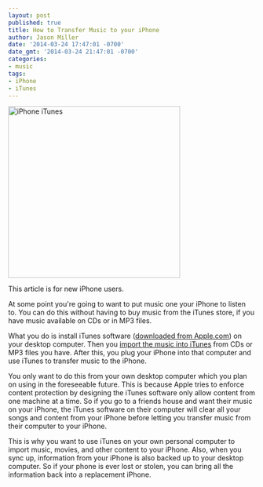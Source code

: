 ```yaml
---
layout: post
published: true
title: How to Transfer Music to your iPhone
author: Jason Miller
date: '2014-03-24 17:47:01 -0700'
date_gmt: '2014-03-24 21:47:01 -0700'
categories:
- music
tags:
- iPhone
- iTunes
---
```


<img src="{{site.assets.url_prefix}}/images/posts/iphone-itunes.png" width="350" alt="iPhone iTunes" title="iPhone iTunes">

This article is for new iPhone users.

At some point you're going to want to put music one your iPhone to listen to.
You can do this without having to buy music from the iTunes store, if you have
music available on CDs or in MP3 files.

What you do is install iTunes software ([downloaded from
Apple.com](https://www.apple.com/itunes/download/)) on your desktop computer.
Then you [import the music into iTunes](http://support.apple.com/kb/ht1473) from
CDs or MP3 files you have. After this, you plug your iPhone into that computer
and use iTunes to transfer music to the iPhone.

You only want to do this from your own desktop computer which you plan on using
in the foreseeable future. This is because Apple tries to enforce content
protection by designing the iTunes software only allow content from one machine
at a time. So if you go to a friends house and want their music on your iPhone,
the iTunes software on their computer will clear all your songs and content from
your iPhone before letting you transfer music from their computer to your
iPhone.

This is why you want to use iTunes on your own personal computer to import
music, movies, and other content to your iPhone. Also, when you sync up,
information from your iPhone is also backed up to your desktop computer. So if
your phone is ever lost or stolen, you can bring all the information back into a
replacement iPhone.
